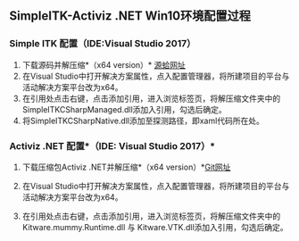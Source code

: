 ## SimpleITK-Activiz .NET Win10环境配置过程

### Simple ITK 配置（IDE:Visual Studio 2017）

1. 下载源码并解压缩*（x64 version）* [源蛤网址](https://sourceforge.net/projects/simpleitk/files/SimpleITK/1.1.0/CSharp/SimpleITK-1.1.0-CSharp-win64-x64.zip/download)
2. 在Visual Studio中打开解决方案属性，点入配置管理器，将所建项目的平台与活动解决方案平台改为x64。
3. 在引用处点击右键，点击添加引用，进入浏览标签页，将解压缩文件夹中的SimpleITKCSharpManaged.dll添加入引用，勾选后确定。
4. 将SimpleITKCSharpNative.dll添加至探测路径，即xaml代码所在处。



### Activiz .NET 配置*（IDE: Visual Studio 2017）* 

1. 下载压缩包Activiz .NET并解压缩*（x64 version）*[Git网址](https://github.com/William-Y/SwanGeeseDocFile) 

2. 在Visual Studio中打开解决方案属性，点入配置管理器，将所建项目的平台与活动解决方案平台改为x64。

3. 在引用处点击右键，点击添加引用，进入浏览标签页，将解压缩文件夹中的Kitware.mummy.Runtime.dll 与 Kitware.VTK.dll添加入引用，勾选后确定。

   